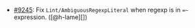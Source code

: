 * [#9245](https://github.com/rubocop-hq/rubocop/pull/9245): Fix `Lint/AmbiguousRegexpLiteral` when regexp is in `=~` expression. ([@h-lame][])
